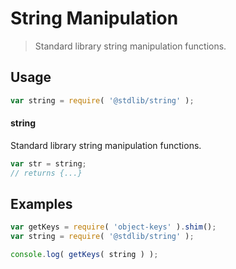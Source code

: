 # String Manipulation

> Standard library string manipulation functions.


<!-- <usage> -->

## Usage

``` javascript
var string = require( '@stdlib/string' );
```

#### string

Standard library string manipulation functions.

``` javascript
var str = string;
// returns {...}
```

<!-- </usage> -->


<!-- <examples> -->

## Examples

<!-- TODO: better examples -->

``` javascript
var getKeys = require( 'object-keys' ).shim();
var string = require( '@stdlib/string' );

console.log( getKeys( string ) );
```

<!-- </examples> -->


<!-- <links> -->

<!-- </links> -->

